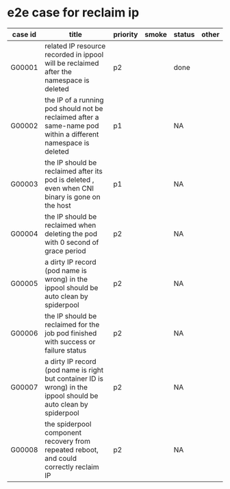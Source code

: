 # e2e case for reclaim ip

| case id | title                                                                                                           | priority  | smoke | status | other |
|---------|-----------------------------------------------------------------------------------------------------------------|-----------|-------|--------|-------|
| G00001  | related IP resource recorded in ippool will be reclaimed after the namespace is deleted                         | p2        |       | done   |       |
| G00002  | the IP of a running pod should not be reclaimed after a same-name pod within a different namespace is deleted   | p1        |       | NA     |       |
| G00003  | the IP should be reclaimed after its pod is deleted , even when CNI binary is gone on the host                  | p1        |       | NA     |       |
| G00004  | the IP should be reclaimed when deleting the pod with 0 second of grace period                                  | p2        |       | NA     |       |
| G00005  | a dirty IP record (pod name is wrong) in the ippool should be auto clean by spiderpool                           | p2        |       | NA     |       |
| G00006  | the IP should be reclaimed for the job pod finished with success or failure status                              | p2        |       | NA     |       |
| G00007  | a dirty IP record (pod name is right but container ID is wrong) in the ippool should be auto clean by spiderpool | p2        |       | NA     |       |
| G00008  | the spiderpool component recovery from repeated reboot, and could correctly reclaim IP                          | p2        |       | NA     |       |
